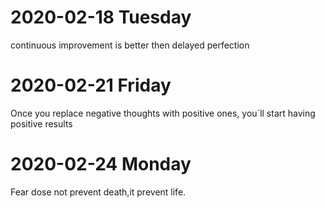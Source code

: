 # 2020-02-18  Tuesday 
continuous improvement is better then delayed perfection


# 2020-02-21  Friday 

Once you replace negative thoughts  with positive ones, you`ll start having positive results


# 2020-02-24  Monday 

Fear dose not prevent death,it prevent life.